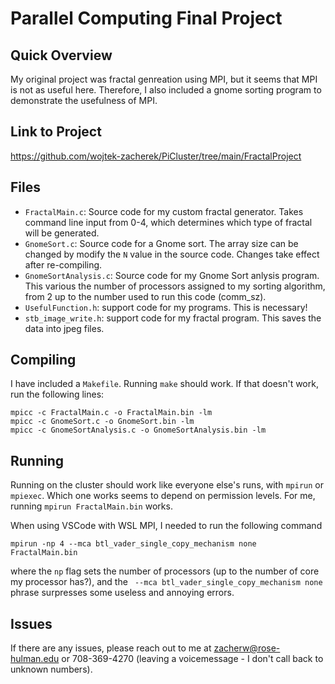 # Parallel Computing Final Project
## Quick Overview
My original project was fractal genreation using MPI, but it seems that MPI is not as useful here. Therefore, I also included a gnome sorting program to demonstrate the usefulness of MPI.

## Link to Project
https://github.com/wojtek-zacherek/PiCluster/tree/main/FractalProject
## Files
- `FractalMain.c`: Source code for my custom fractal generator. Takes command line input from 0-4, which determines which type of fractal will be generated.
- `GnomeSort.c`: Source code for a Gnome sort. The array size can be changed by modify the `N` value in the source code. Changes take effect after re-compiling.
- `GnomeSortAnalysis.c`: Source code for my Gnome Sort anlysis program. This various the number of processors assigned to my sorting algorithm, from 2 up to the number used to run this code (comm_sz).
- `UsefulFunction.h`: support code for my programs. This is necessary!
- `stb_image_write.h`: support code for my fractal program. This saves the data into jpeg files.

## Compiling
I have included a `Makefile`. Running `make` should work. If that doesn't work, run the following lines:
```
mpicc -c FractalMain.c -o FractalMain.bin -lm
mpicc -c GnomeSort.c -o GnomeSort.bin -lm
mpicc -c GnomeSortAnalysis.c -o GnomeSortAnalysis.bin -lm
```

## Running
Running on the cluster should work like everyone else's runs, with `mpirun` or `mpiexec`. Which one works seems to depend on permission levels. For me, running `mpirun FractalMain.bin` works.

When using VSCode with WSL MPI, I needed to run the following command
```
mpirun -np 4 --mca btl_vader_single_copy_mechanism none FractalMain.bin
```
where the `np` flag sets the number of processors (up to the number of core my processor has?), and the ` --mca btl_vader_single_copy_mechanism none` phrase surpresses some useless and annoying errors.

## Issues
If there are any issues, please reach out to me at zacherw@rose-hulman.edu or 708-369-4270 (leaving a voicemessage - I don't call back to unknown numbers).